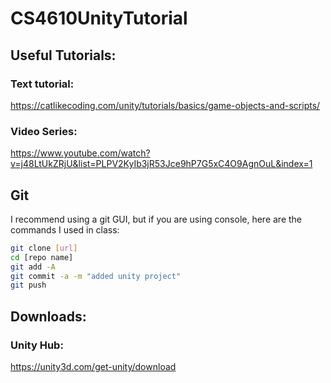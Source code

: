 # CS4610UnityTutorial

## Useful Tutorials:

### Text tutorial:
https://catlikecoding.com/unity/tutorials/basics/game-objects-and-scripts/

### Video Series:
https://www.youtube.com/watch?v=j48LtUkZRjU&list=PLPV2KyIb3jR53Jce9hP7G5xC4O9AgnOuL&index=1

## Git
I recommend using a git GUI, but if you are using console, here are the commands I used in class:
```bash
git clone [url]
cd [repo name]
git add -A
git commit -a -m "added unity project"
git push
```

## Downloads:

### Unity Hub:
https://unity3d.com/get-unity/download